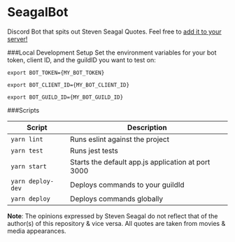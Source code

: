 # SeagalBot
Discord Bot that spits out Steven Seagal Quotes. Feel free to [add it to your server!](https://discord.com/oauth2/authorize?client_id=948421183534145647&permissions=0&scope=bot%20applications.commands`
)


###Local Development Setup
Set the environment variables for your bot token, client ID, and the guildID you want to test on:


`export BOT_TOKEN={MY_BOT_TOKEN}`

`export BOT_CLIENT_ID={MY_BOT_CLIENT_ID}`

`export BOT_GUILD_ID={MY_BOT_GUILD_ID}`

###Scripts


| Script       | Description
| ------------ | -----------
| `yarn lint`  | Runs eslint against the project
| `yarn test`  | Runs jest tests
| `yarn start` | Starts the default app.js application at port 3000
| `yarn deploy-dev` | Deploys commands to your guildId
| `yarn deploy` | Deploys commands globally


**Note**: The opinions expressed by Steven Seagal do not reflect that of the author(s) of this repository & vice versa.
All quotes are taken from movies & media appearances.
